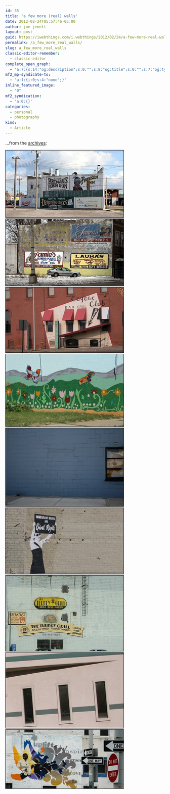 ```yaml
---
id: 35
title: 'a few more (real) walls'
date: 2012-02-24T05:57:46-05:00
author: joe jenett
layout: post
guid: https://iwebthings.com/i.webthings/2012/02/24/a-few-more-real-walls/
permalink: /a_few_more_real_walls/
slug: a_few_more_real_walls
classic-editor-remember:
  - classic-editor
complete_open_graph:
  - 'a:7:{s:14:"og:description";s:0:"";s:8:"og:title";s:0:"";s:7:"og:type";s:0:"";s:12:"twitter:card";s:7:"summary";s:15:"twitter:creator";s:0:"";s:19:"twitter:description";s:0:"";s:8:"og:image";s:0:"";}'
mf2_mp-syndicate-to:
  - 'a:1:{i:0;s:4:"none";}'
inline_featured_image:
  - "0"
mf2_syndication:
  - 'a:0:{}'
categories:
  - personal
  - photography
kind:
  - Article
---
```

&#8230;from the [archives](http://www.jenett.org/photo/?p=walls/):

<img style="border: none;" src="/images/accept_no_imitations_375.jpg" alt="accept no imitations" /> 

<img style="border: none;" src="/images/beauty_mart_375.jpg" alt="beauty mart" /> 

<img style="border: none;" src="/images/coyote_club_375.jpg" alt="coyote club" /> 

<img style="border: none;" src="/images/for_the_better_375.jpg" alt="for the better" /> 

<img style="border: none;" src="/images/in_the_blues_375.jpg" alt="in the blues" /> 

<img style="border: none;" src="/images/rights_375.jpg" alt="rights" /> 

<img style="border: none;" src="/images/the_turkey_grill_375.jpg" alt="the turkey grill" /> 

<img style="border: none;" src="/images/three_lines_375.jpg" alt="three lines" /> 

<img style="border: none;" src="/images/uplift_375.jpg" alt="uplift" />